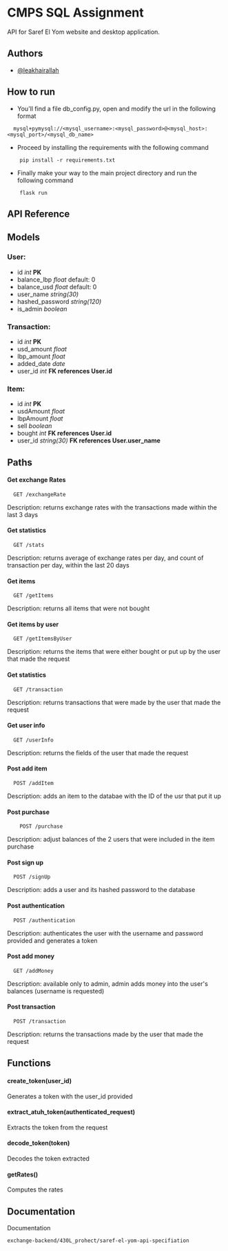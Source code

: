 
# CMPS SQL Assignment

API for Saref El Yom website and desktop application.




## Authors

- [@leakhairallah](https://www.github.com/leakhairallah)



## How to run

- You'll find a file db_config.py, open and modify the url in the following format
```http
  mysql+pymysql://<mysql_username>:<mysql_password>@<mysql_host>:<mysql_port>/<mysql_db_name>
```
- Proceed by installing the requirements with the following command
```http
    pip install -r requirements.txt
```
- Finally make your way to the main project directory and run the following command
```http
    flask run
```


## API Reference

## Models

### User:
- id *int* **PK**
- balance_lbp *float* default: 0
- balance_usd *float* default: 0
- user_name *string(30)*
- hashed_password *string(120)*
- is_admin *boolean*

### Transaction:
- id *int* **PK**
- usd_amount *float*
- lbp_amount *float*
- added_date *date*
- user_id *int* **FK references User.id**

### Item:
- id *int* **PK**
- usdAmount *float*
- lbpAmount *float*
- sell *boolean*
- bought *int* **FK references User.id**
- user_id *string(30)* **FK references User.user_name**

## Paths


#### Get exchange Rates

```http
  GET /exchangeRate
```
Description: returns exchange rates with the transactions made within the last 3 days

#### Get statistics

```http
  GET /stats
```

Description: returns average of exchange rates per day, and count of transaction per day, within the last 20 days

#### Get items

```http
  GET /getItems
```

Description: returns all items that were not bought

#### Get items by user

```http
  GET /getItemsByUser
```

Description: returns the items that were either bought or put up by the user that made the request

#### Get statistics

```http
  GET /transaction
```

Description: returns transactions that were made by the user that made the request

#### Get user info

```http
  GET /userInfo
```

Description: returns the fields of the user that made the request

#### Post add item

```http
  POST /addItem
```

Description: adds an item to the databae with the ID of the usr that put it up

#### Post purchase

```http
    POST /purchase
```

Description: adjust balances of the 2 users that were included in the item purchase

#### Post sign up

```http
  POST /signUp
```

Description: adds a user and its hashed password to the database

#### Post authentication

```http
  POST /authentication
```

Description: authenticates the user with the username and password provided and generates a token


#### Post add money

```http
  GET /addMoney
```

Description: available only to admin, admin adds money into the user's balances (username is requested)

#### Post transaction

```http
  POST /transaction
```

Description: returns the transactions made by the user that made the request

## Functions

#### create_token(user_id)

Generates a token with the user_id provided

#### extract_atuh_token(authenticated_request)

Extracts the token from the request

#### decode_token(token)

Decodes the token extracted

#### getRates()

Computes the rates


## Documentation

Documentation
```
exchange-backend/430L_prohect/saref-el-yom-api-specifiation
```

